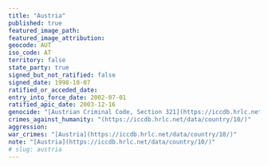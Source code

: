 ```yaml
---
title: "Austria"
published: true
featured_image_path:
featured_image_attribution:
geocode: AUT
iso_code: AT
territory: false
state_party: true
signed_but_not_ratified: false
signed_date: 1998-10-07
ratified_or_acceded_date:
entry_into_force_date: 2002-07-01
ratified_apic_date: 2003-12-16
genocide: "[Austrian Criminal Code, Section 321](https://iccdb.hrlc.net/data/doc/112/)"
crimes_against_humanity: "(https://iccdb.hrlc.net/data/country/10/)"
aggression:
war_crimes: "[Austria](https://iccdb.hrlc.net/data/country/10/)"
note: "[Austria](https://iccdb.hrlc.net/data/country/10/)"
# slug: austria
---
```

